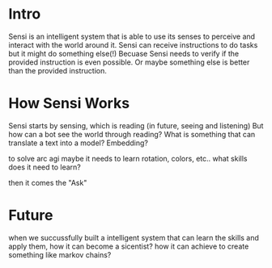 # Intro
Sensi is an intelligent system that is able to use its senses to perceive and interact with the world around it.
Sensi can receive instructions to do tasks but it might do something else(!)
Becuase Sensi needs to verify if the provided instruction is even possible. Or maybe something else is better than the provided instruction.

# How Sensi Works
Sensi starts by sensing, which is reading (in future, seeing and listening)
But how can a bot see the world through reading?
What is something that can translate a text into a model? Embedding?


to solve arc agi maybe it needs to learn rotation, colors, etc.. what skills does it need to learn?

then it comes the "Ask"

# Future
when we succussfully built a intelligent system  that can learn the skills and apply them, how it can become a sicentist?
how it can achieve to create something like markov chains?

